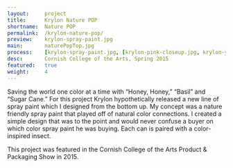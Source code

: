 ```yaml
---
layout:     project
title:      Krylon Nature POP
shortname:  Nature POP
permalink:  /krylon-nature-pop/
preview:    krylon-spray-paint.jpg
main:       naturePopTop.jpg
process:    [krylon-spray-paint.jpg, [krylon-pink-closeup.jpg, krylon-yellow-closeup.jpg, krylon-green-closeup.jpg]]
desc:       Cornish College of the Arts, Spring 2015
featured:   true
weight:     4
---
```


Saving the world one color at a time with “Honey, Honey,” “Basil” and “Sugar Cane.” For this project Krylon hypothetically released a new line of spray paint which I designed from the bottom up. My concept was a nature friendly spray paint that played off of natural color connections. I created a simple design that was to the point and would never confuse a buyer on which color spray paint he was buying. Each can is paired with a color-inspired insect.

This project was featured in the Cornish College of the Arts Product & Packaging Show in 2015.
